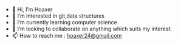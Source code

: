 - 👋 Hi, I’m Hoaxer
- 👀 I’m interested in git,data structures  
- 🌱 I’m currently learning computer science
- 💞️ I’m looking to collaborate on anything which suits my interest.
- 📫 How to reach me : hoaxer24@gmail.com

<!---
Hoaxer24/Hoaxer24 is a ✨ special ✨ repository because its `README.md` (this file) appears on your GitHub profile.
You can click the Preview link to take a look at your changes.
--->
